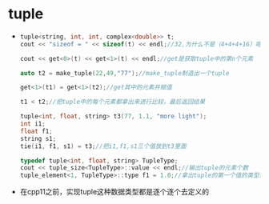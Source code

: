 # tuple

- ```cpp
  tuple<string, int, int, complex<double>> t;
  cout << "sizeof = " << sizeof(t) << endl;//32,为什么不是（4+4+4+16）呢？
  
  cout << get<0>(t) << get<1>(t) << endl;//get是获取tuple中的第n个元素
  
  auto t2 = make_tuple(22,49,"77");//make_tuple制造出一个tuple
  
  get<1>(t1) = get<1>(t2);//get其中的元素并赋值
  
  t1 < t2;//把tuple中的每个元素都拿出来进行比较，最后返回结果
  
  tuple<int, float, string> t3(77, 1.1, "more light");
  int i1;
  float f1;
  string s1;
  tie(i1, f1, s1) = t3;//把i1,f1,s1三个值放到t3里面
  
  typedef tuple<int, float, string> TupleType;
  cout << tuple_size<TupleType>::value << endl;//输出tuple的元素个数
  tuple_element<1, TupleType>::type f1 = 1.0;//拿出tuple的第一个值的类型来定义参数
  ```

- 在cpp11之前，实现tuple这种数据类型都是逐个逐个去定义的
